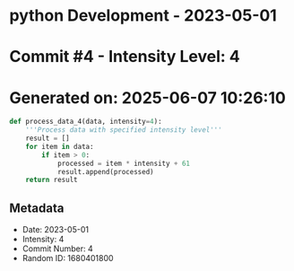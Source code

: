 ﻿# python Development - 2023-05-01
# Commit #4 - Intensity Level: 4
# Generated on: 2025-06-07 10:26:10
```python
def process_data_4(data, intensity=4):
    '''Process data with specified intensity level'''
    result = []
    for item in data:
        if item > 0:
            processed = item * intensity + 61
            result.append(processed)
    return result
```
## Metadata
- Date: 2023-05-01
- Intensity: 4
- Commit Number: 4
- Random ID: 1680401800
